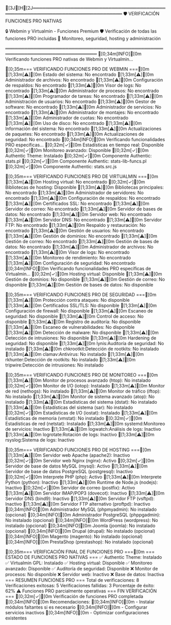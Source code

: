 [3J[H[2J═══════════════════════════════════════════════════════════════════════════════
   🛡️ VERIFICACIÓN FUNCIONES PRO NATIVAS
   
   🔒 Webmin y Virtualmin - Funciones Premium
   🛡️ Verificación de todas las funciones PRO incluidas
   🔐 Monitoreo, seguridad, hosting y administración
   
═══════════════════════════════════════════════════════════════════════════════
[0;34m[INFO][0m Verificando funciones PRO nativas de Webmin y Virtualmin...

[0;35m=== VERIFICANDO FUNCIONES PRO DE WEBMIN ===[0m
[1;33m[⚠][0m Estado del sistema: No encontrado
[1;33m[⚠][0m Administrador de archivos: No encontrado
[1;33m[⚠][0m Configuración de respaldos: No encontrado
[1;33m[⚠][0m Visor de logs: No encontrado
[1;33m[⚠][0m Administrador de procesos: No encontrado
[1;33m[⚠][0m Programador de tareas: No encontrado
[1;33m[⚠][0m Administración de usuarios: No encontrado
[1;33m[⚠][0m Gestor de software: No encontrado
[1;33m[⚠][0m Administrador de servicios: No encontrado
[1;33m[⚠][0m Administrador de montajes: No encontrado
[1;33m[⚠][0m Administrador de cuotas: No encontrado
[1;33m[⚠][0m Uso de disco: No encontrado
[1;33m[⚠][0m Información del sistema: No encontrado
[1;33m[⚠][0m Actualizaciones de paquetes: No encontrado
[1;33m[⚠][0m Actualizaciones de seguridad: No encontrado
[0;34m[INFO][0m Verificando funcionalidades PRO específicas...
[0;32m[✓][0m Estadísticas en tiempo real: Disponible
[0;32m[✓][0m Monitoreo avanzado: Disponible
[0;32m[✓][0m Authentic Theme: Instalado
[0;32m[✓][0m Componente Authentic: stats.pl
[0;32m[✓][0m Componente Authentic: stats-lib-funcs.pl
[0;32m[✓][0m Componente Authentic: stats.src.js

[0;35m=== VERIFICANDO FUNCIONES PRO DE VIRTUALMIN ===[0m
[1;33m[⚠][0m Hosting virtual: No encontrado
[0;32m[✓][0m Bibliotecas de hosting: Disponible
[1;33m[⚠][0m Bibliotecas principales: No encontrado
[1;33m[⚠][0m Administrador de servidores: No encontrado
[1;33m[⚠][0m Configuración de respaldos: No encontrado
[1;33m[⚠][0m Certificados SSL: No encontrado
[1;33m[⚠][0m Servidor de correo: No encontrado
[1;33m[⚠][0m Servidor de bases de datos: No encontrado
[1;33m[⚠][0m Servidor web: No encontrado
[1;33m[⚠][0m Servidor DNS: No encontrado
[1;33m[⚠][0m Servidor FTP: No encontrado
[1;33m[⚠][0m Respaldo y restauración: No encontrado
[1;33m[⚠][0m Gestión de usuarios: No encontrado
[1;33m[⚠][0m Gestión de dominios: No encontrado
[1;33m[⚠][0m Gestión de correo: No encontrado
[1;33m[⚠][0m Gestión de bases de datos: No encontrado
[1;33m[⚠][0m Administrador de archivos: No encontrado
[1;33m[⚠][0m Visor de logs: No encontrado
[1;33m[⚠][0m Monitoreo de rendimiento: No encontrado
[1;33m[⚠][0m Configuración de seguridad: No encontrado
[0;34m[INFO][0m Verificando funcionalidades PRO específicas de Virtualmin...
[0;32m[✓][0m Hosting virtual: Disponible
[1;33m[⚠][0m Gestión de dominios: No disponible
[1;33m[⚠][0m Gestión de correo: No disponible
[1;33m[⚠][0m Gestión de bases de datos: No disponible

[0;35m=== VERIFICANDO FUNCIONES PRO DE SEGURIDAD ===[0m
[1;33m[⚠][0m Protección contra ataques: No disponible
[1;33m[⚠][0m Certificados SSL/TLS: No disponible
[1;33m[⚠][0m Configuración de firewall: No disponible
[1;33m[⚠][0m Escaneo de seguridad: No disponible
[1;33m[⚠][0m Control de acceso: No disponible
[1;33m[⚠][0m Registro de auditoría: No disponible
[1;33m[⚠][0m Escaneo de vulnerabilidades: No disponible
[1;33m[⚠][0m Detección de malware: No disponible
[1;33m[⚠][0m Detección de intrusiones: No disponible
[1;33m[⚠][0m Hardening de seguridad: No disponible
[1;33m[⚠][0m lynis:Auditoría de seguridad: No instalado
[1;33m[⚠][0m chkrootkit:Detección de rootkits: No instalado
[1;33m[⚠][0m clamav:Antivirus: No instalado
[1;33m[⚠][0m rkhunter:Detección de rootkits: No instalado
[1;33m[⚠][0m tripwire:Detección de intrusiones: No instalado

[0;35m=== VERIFICANDO FUNCIONES PRO DE MONITOREO ===[0m
[1;33m[⚠][0m Monitor de procesos avanzado (htop): No instalado
[0;32m[✓][0m Monitor de I/O (iotop): Instalado
[1;33m[⚠][0m Monitor de red (nethogs): No instalado
[1;33m[⚠][0m Monitor de tráfico (iftop): No instalado
[1;33m[⚠][0m Monitor de sistema avanzado (atop): No instalado
[1;33m[⚠][0m Estadísticas del sistema (dstat): No instalado
[1;33m[⚠][0m Estadísticas del sistema (sar): No instalado
[0;32m[✓][0m Estadísticas de I/O (iostat): Instalado
[1;33m[⚠][0m Estadísticas de memoria (vmstat): No instalado
[0;32m[✓][0m Estadísticas de red (netstat): Instalado
[1;33m[⚠][0m systemd:Monitoreo de servicios: Inactivo
[1;33m[⚠][0m logwatch:Análisis de logs: Inactivo
[1;33m[⚠][0m logrotate:Rotación de logs: Inactivo
[1;33m[⚠][0m rsyslog:Sistema de logs: Inactivo

[0;35m=== VERIFICANDO FUNCIONES PRO DE HOSTING ===[0m
[1;33m[⚠][0m Servidor web Apache (apache2): Inactivo
[0;32m[✓][0m Servidor web Nginx (nginx): Activo
[0;32m[✓][0m Servidor de base de datos MySQL (mysql): Activo
[1;33m[⚠][0m Servidor de base de datos PostgreSQL (postgresql): Inactivo
[0;32m[✓][0m Interprete PHP (php): Activo
[1;33m[⚠][0m Interprete Python (python): Inactivo
[1;33m[⚠][0m Runtime de Node.js (nodejs): Inactivo
[0;32m[✓][0m Servidor de correo (postfix): Activo
[1;33m[⚠][0m Servidor IMAP/POP3 (dovecot): Inactivo
[1;33m[⚠][0m Servidor DNS (bind9): Inactivo
[1;33m[⚠][0m Servidor FTP (vsftpd): Inactivo
[1;33m[⚠][0m Servidor FTP alternativo (proftpd): Inactivo
[0;34m[INFO][0m Administrador MySQL (phpmyadmin): No instalado (opcional)
[0;34m[INFO][0m Administrador PostgreSQL (phppgadmin): No instalado (opcional)
[0;34m[INFO][0m WordPress (wordpress): No instalado (opcional)
[0;34m[INFO][0m Joomla (joomla): No instalado (opcional)
[0;34m[INFO][0m Drupal (drupal): No instalado (opcional)
[0;34m[INFO][0m Magento (magento): No instalado (opcional)
[0;34m[INFO][0m PrestaShop (prestashop): No instalado (opcional)

[0;35m=== VERIFICACIÓN FINAL DE FUNCIONES PRO ===[0m
=== ESTADO DE FUNCIONES PRO NATIVAS ===
✅ Authentic Theme: Instalado
✅ Virtualmin GPL: Instalado
✅ Hosting virtual: Disponible
✅ Monitoreo avanzado: Disponible
✅ Auditoría de seguridad: Disponible
❌ Monitor de procesos: No disponible
❌ Servidor web: Inactivo
❌ Base de datos: Inactiva
=== RESUMEN FUNCIONES PRO ===
Total de verificaciones: 8
Verificaciones exitosas: 5
Verificaciones fallidas: 3
Porcentaje de éxito: 62%
⚠️ Funciones PRO parcialmente operativas
=== FIN VERIFICACIÓN ===
[0;32m[✓][0m Verificación de funciones PRO completada
[0;34m[INFO][0m Recomendaciones:
[0;34m[INFO][0m - Instalar módulos faltantes si es necesario
[0;34m[INFO][0m - Configurar servicios inactivos
[0;34m[INFO][0m - Optimizar configuraciones existentes
